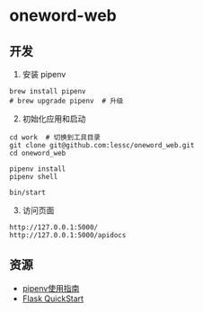 # oneword-web

## 开发

1. 安装 pipenv

```shell
brew install pipenv
# brew upgrade pipenv  # 升级
```

2. 初始化应用和启动

```shell
cd work  # 切换到工具目录
git clone git@github.com:lessc/oneword_web.git
cd oneword_web

pipenv install
pipenv shell

bin/start
```

3. 访问页面

```shell
http://127.0.0.1:5000/
http://127.0.0.1:5000/apidocs
```

## 资源

- [pipenv使用指南](https://crazygit.wiseturtles.com/2018/01/08/pipenv-tour/)
- [Flask QuickStart](https://flask.palletsprojects.com/en/1.1.x/quickstart/)